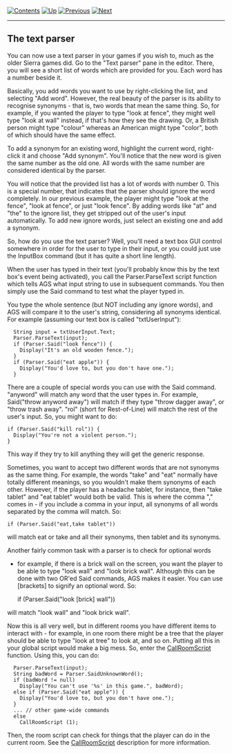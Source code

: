 []()

[![Contents](contents.gif)](ags.md) [![Up](up.gif)](ags12.md#topic20)
[![Previous](back.gif)](ags16.md#topic29)
[![Next](forward.gif)](ags18.md#topic30)

------------------------------------------------------------------------

The text parser
---------------

You can now use a text parser in your games if you wish to, much as the
older Sierra games did. Go to the "Text parser" pane in the editor.
There, you will see a short list of words which are provided for you.
Each word has a number beside it.

Basically, you add words you want to use by right-clicking the list, and
selecting "Add word". However, the real beauty of the parser is its
ability to recognise synonyms - that is, two words that mean the same
thing. So, for example, if you wanted the player to type "look at
fence", they might well type "look at wall" instead, if that's how they
see the drawing. Or, a British person might type "colour" whereas an
American might type "color", both of which should have the same effect.

To add a synonym for an existing word, highlight the current word,
right-click it and choose "Add synonym". You'll notice that the new word
is given the same number as the old one. All words with the same number
are considered identical by the parser.

You will notice that the provided list has a lot of words with number 0.
This is a special number, that indicates that the parser should ignore
the word completely. In our previous example, the player might type
"look at the fence", "look at fence", or just "look fence". By adding
words like "at" and "the" to the ignore list, they get stripped out of
the user's input automatically. To add new ignore words, just select an
existing one and add a synonym.

So, how do you use the text parser? Well, you'll need a text box GUI
control somewhere in order for the user to type in their input, or you
could just use the InputBox command (but it has quite a short line
length).

When the user has typed in their text (you'll probably know this by the
text box's event being activated), you call the Parser.ParseText script
function which tells AGS what input string to use in subsequent
commands. You then simply use the Said command to test what the player
typed in.

You type the whole sentence (but NOT including any ignore words), and
AGS will compare it to the user's string, considering all synonyms
identical. For example (assuming our text box is called "txtUserInput"):

      String input = txtUserInput.Text;
      Parser.ParseText(input);
      if (Parser.Said("look fence")) {
        Display("It's an old wooden fence.");
      }
      if (Parser.Said("eat apple")) {
        Display("You'd love to, but you don't have one.");
      }

There are a couple of special words you can use with the Said command.
"anyword" will match any word that the user types in. For example,
Said("throw anyword away") will match if they type "throw dagger away",
or "throw trash away". "rol" (short for Rest-of-Line) will match the
rest of the user's input. So, you might want to do:

    if (Parser.Said("kill rol")) {
      Display("You're not a violent person.");
    }

This way if they try to kill anything they will get the generic
response.

Sometimes, you want to accept two different words that are not synonyms
as the same thing. For example, the words "take" and "eat" normally have
totally different meanings, so you wouldn't make them synonyms of each
other. However, if the player has a headache tablet, for instance, then
"take tablet" and "eat tablet" would both be valid. This is where the
comma "," comes in - if you include a comma in your input, all synonyms
of all words separated by the comma will match. So:

    if (Parser.Said("eat,take tablet"))

will match eat or take and all their synonyms, then tablet and its
synonyms.

Another fairly common task with a parser is to check for optional words
- for example, if there is a brick wall on the screen, you want the
player to be able to type "look wall" and "look brick wall". Although
this can be done with two OR'ed Said commands, AGS makes it easier. You
can use \[brackets\] to signify an optional word. So:

    if (Parser.Said("look [brick] wall"))

will match "look wall" and "look brick wall".

Now this is all very well, but in different rooms you have different
items to interact with - for example, in one room there might be a tree
that the player should be able to type "look at tree" to look at, and so
on. Putting all this in your global script would make a big mess. So,
enter the [CallRoomScript](ags54.md#CallRoomScript) function. Using
this, you can do:

      Parser.ParseText(input);
      String badWord = Parser.SaidUnknownWord();
      if (badWord != null)
        Display("You can't use '%s' in this game.", badWord);
      else if (Parser.Said("eat apple")) {
        Display("You'd love to, but you don't have one.");
      }
      ... // other game-wide commands
      else
        CallRoomScript (1);

Then, the room script can check for things that the player can do in the
current room. See the [CallRoomScript](ags54.md#CallRoomScript)
description for more information.

